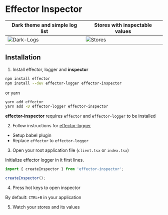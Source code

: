 # Effector Inspector

| Dark theme and simple log list                | Stores with inspectable values             |
| --------------------------------------------- | ------------------------------------------ |
| ![Dark-Logs](https://i.imgur.com/17j8ZRw.png) | ![Stores](https://i.imgur.com/R2Wx3Oe.png) |

## Installation

1. Install effector, logger and **inspector**

```bash
npm install effector
npm install --dev effector-logger effector-inspector
```

or yarn

```bash
yarn add effector
yarn add -D effector-logger effector-inspector
```

**effector-inspector** requires `effector` and `effector-logger` to be installed

2. Follow instructions for [effector-logger](https://github.com/sergeysova/effector-logger#installation)

- Setup babel plugin
- Replace `effector` to `effector-logger`

3. Open your root application file (`client.tsx` or `index.tsx`)

Initialize effector logger in it first lines.

```ts
import { createInspector } from 'effector-inspector';

createInspector();
```

4. Press hot keys to open inspector

By default: `CTRL+B` in your application

5. Watch your stores and its values
